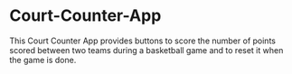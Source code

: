 # Court-Counter-App
This Court Counter App provides buttons to score the number of points scored between two teams during a basketball game and to reset it when the game is done.
